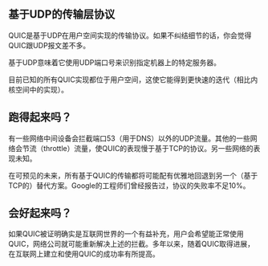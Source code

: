 ## 基于UDP的传输层协议

QUIC是基于UDP在用户空间实现的传输协议。如果不纠结细节的话，你会觉得QUIC跟UDP报文差不多。

基于UDP意味着它使用UDP端口号来识别指定机器上的特定服务器。

目前已知的所有QUIC实现都位于用户空间，这使它能得到更快速的迭代（相比内核空间中的实现）。

## 跑得起来吗？

有一些网络中间设备会拦截端口53（用于DNS）以外的UDP流量。其他的一些网络会节流（throttle）流量，使QUIC的表现慢于基于TCP的协议。另一些网络的表现未知。

在可预见的未来，所有基于QUIC的传输都将可能配有优雅地回退到另一个（基于TCP的）替代方案。Google的工程师们曾经报告过，协议的失败率不足10%。

## 会好起来吗？

如果QUIC被证明确实是互联网世界的一个有益补充，用户会希望能正常使用QUIC，网络公司就可能重新解决上述的拦截。多年以来，随着QUIC取得进展，在互联网上建立和使用QUIC的成功率有所提高。

